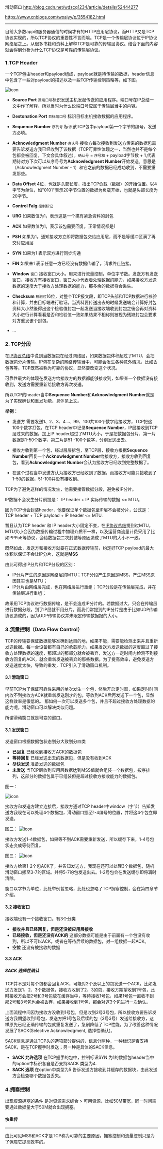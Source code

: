         
滑动窗口  http://blog.csdn.net/wdscq1234/article/details/52444277

https://www.cnblogs.com/woaiyy/p/3554182.html


---------
目前大多数app和服务器通信的时候才有的HTTP应用层协议，而HTTP又是TCP协议实现的，所以TCP协议的重要性不言而喻。TCP是一个传输层协议位于IP协议网络层之上。从很多书籍和资料上解释TCP是可靠的传输层协议。结合下面的内容就会得到分析为什么TCP协议是可靠的传输层协议。

### 1.TCP Header
一个TCP包由header和payload组成，payload就是待传输的数据，header信息中包含了一些对payload的描述以及一些TCP传输控制策略等，如下图。

![icon](http://p.blog.csdn.net/images/p_blog_csdn_net/lpnueg4/EntryImages/20091120/TCP+bit%E5%89%AF%E6%9C%AC.png)


- **Source Port** `源端口号`标识发送主机发起传送的应用程序。端口号在IP总结一文中作了解释，所以当时为什么说端口号应属于传输层当中的内容。
- **Destonation Port** `目标端口号` 标识目标主机接收数据的应用程序。
- **Sequence Number** `序列号` 标识该TCP包中payload第一个字节的编号，发送方必填。
- **Acknowledgment Number** `确认号` 接收方每次接收到发送方传来的数据包需要告诉发送方我已经收到了该数据（TCP可靠性体现之一，当然也并不是每个包都会被回复，下文会具体叙述），`确认号` = `序号和` + payload字节数 + 1,代表期待对方下次可以从序号号为**Acknowledgment Number**开始发送。意思是（Acknowledgment Number - 1）和它之前的数据已经成功收到，不需要重发那些。
- **Data Offset** 4位，也就是头部长度，指出TCP负载（数据）的开始位置。以4字节为单位，如"0101"表示20字节位置的数据为负载开始，也就是头部长度为20字节。
- **Control Falg** `控制标记`
 - **URG** 如果数值为1，表示这是一个携有紧急资料的封包
 - **ACK** 如果数值为1，表示该包需要回复，正常情况都是1
 - **PSH** 如果为1，通知接收方立即将数据包交给应用层，而不是等缓冲区满了再交付应用层
 - **SYN** 如果为1 表示双方进行同步沟通
 - **FIN** 如果未1 表示任意一方已经没有数据传输了，请求终止链接。

- **Window** `窗口` 接收窗口大小。用来进行流量控制，单位字节数。发送方有发送窗口，接收方有接收窗口，窗口大小代表着处理数据的能力，如果接收方发送数据的速度大于接收方处理数据的能力，那多余的数据将会丢失。
- **Checksum** `校验位`16位，对整个TCP报文段，即TCP头部和TCP数据进行校验和计算，并由目标端进行验证。当资料要传送出去的时候发送端会计算好封包资料大小然後得出这个检验值封包一起发送当接收端收到封包之後会再对资料大小进行计算看看是否和检验值一致如果结果不相称则被视为残缺封包会要求对方重发该个封包。
- ...

### 2. TCP分段
在[IP协议总结](https://github.com/sun6boys/Documents/blob/master/1.IP%E5%8D%8F%E8%AE%AE%E6%80%BB%E7%BB%93.md)中说到当数据包在经过网络层，如果数据包体积超过了MTU，会把数据包分片传输。IP包在复杂的网络传输当中，可能会发生各种意外情况，比如丢包等等。TCP既然被称为可靠的协议，显然要改变这个状况。

可靠性最大的体现在发送方给接收方的数据都能够接收到，如果某一个数据没有接收到，发送方需要重新给接收方再次发送。

所以TCP的header当中**Sequence Number**和**Acknowledgment Number**就是为了实现确认和重发功能，具体见上文。

**举例：**

- 发送方 需要发送1、2、3、4...、99、100共100个数字给接收方，TCP把这100个数字打包，在TCP header中记录**Sequence Number**，IP层接收到TCP层过来的数据，加上IP header超过了MTU大小，于是把数据包分片，第一片数据是1-50个数字，第二片是51 -100个数字，分别发送出去。

- 接收方收到第一个包，经过层层拆包，至TCP层，接收方根据**Sequence Number**回复一个**Acknowledgment Number**给接收方，接收方收到回复包，看到**Acknowledgment Number**会认为接收方已经收到完整数据了。

- 在这个过程当中发送方认为接收方已经收到了数据，而接收方可能只接收到了1-50的数据，51-100并没有接收到。

TCP为了避免这样的情况发生，他需要接管数据分段，避免被IP分片。

IP数据不会发生分片前提是： IP header + IP 实际传输的数据 <= MTU。

因为TCP也会封装header，他要保证单个数据包至IP层不会被分片，公式是：TCP header + TCP payload + IP header <= MTU.

暂且认为TCP header 和 IP header大小固定不变，在[IP协议总结](https://github.com/sun6boys/Documents/blob/master/1.IP%E5%8D%8F%E8%AE%AE%E6%80%BB%E7%BB%93.md)提到过MTU，MTU大小会因为数据传输过程中物理介质不一样，以及运营商流量计费采用了比如PPPoE等协议，会给数据包二次封装等原因造成了MTU的大小不一致。

既然如此，发送方和接收方就要在正式数据传输前，约定好TCP payload的最大体积以保证不会让IP分片，这就是**MSS**


由此可得出IP分片和TCP分段的区别：

- IP分片产生的原因是网络层的MTU；TCP分段产生原因是MSS，产生MSS原因其实也是MTU；
- IP分片由网络层完成，也在网络层进行重组；TCP分段是在传输层完成，并在传输层进行重组；

故采用TCP协议进行数据传输，是不会造成IP分片的。若数据过大，只会在传输层进行数据分段，到了IP层就不用分片。而我们常提到的IP分片是由于比如UDP传输协议造成的，因为UDP传输协议并未限定传输数据报的大小。

### 3.流量控制（Data Flow Control）
TCP的传输要保证数据能够准确到达目的地，如果不能，需要能检测出来并且重新发送数据。每一台设备都有自己的承载能力，如果发送方发送数据的速度超过了接收方处理数据的速度，那超过的那部分就会被丢弃，发送方一定时间内检测不到接收方回复的ACK，就会重新发送被丢弃的那些数据。为了提高效率，避免发送方发送速度太快，导致的重发，TCP引入了滑动窗口机制。

#### 3.1 滑动窗口

早前TCP为了保证可靠性采用的单次发生一个包，然后开启定时器，如果定时时间内收不到接收方ACK就重新发送刚才的包，等收到ACK后再发送下一个包，显然这样效率是很低的。 那如何一次可以发送多个包，并且不超过接收方处理数据的能力呢，滑动窗口可以解决类似问题。

所谓滑动窗口就是可变的窗口。

#### 3.1 发送窗口
发送窗口根据数据包状态划分大致划分四类

- **已回复** 已经收到接收方ACK的数据包
- **等待回复** 已经发送出去的数据包，但是没有收到ACK
- **尽快发送** 准备发送的数据包
- **未发送** 当TCP层收到应用层数据达到MSS值就会组装一个数据包，按序排列，这部分的数据包属于已组装但是超过接收方接收能力的数据包。

图一：

![icon](https://github.com/sun6boys/Documents/blob/master/Resources/fasongchuankou1.png?raw=true)

接收方和发送方建立连接后，接收方通过TCP header中window（字节）告知发送方我现在可以处理4个数据包，滑动窗口挪至1-4编号的位置，并将这4个包立即发送。

图二：
![icon](https://github.com/sun6boys/Documents/blob/master/Resources/fasongchuangkou3.png?raw=true)

接收方发送1-4数据包，如果等不到ACK需要重新发送，所以缓存下来，1-4号包状态变成等待回复。

图三：
![icon](https://github.com/sun6boys/Documents/blob/master/Resources/fasongchuangkou2.png?raw=true)

接收方给第1-2个包ACK了，并告知发送方，我现在还可以处理3个数据包，随机滑动窗口挪至3-7的区域。并将5-7的包发送出去。1-2号包会在发送缓存即将满时清除。


窗口以字节为单位，此处举例暂忽略，此处也忽略了TCP拥塞控制，会在第四章节介绍。


#### 3.2 接收窗口

接收端也有一个接收窗口，有3个分类

- **接收并且已经回复，但是还没被应用层接收**
- **已经接收，但是还没有ACK的** 这部分数据可能是由于前面有一个包没有收到，所以不可以ACK，或者在等待后续的数据包，对一组数据一起ACK。
- **空位** 还没有被接收的数据


#### 3.3 ACK

##### SACK 选择性确认

TCP并不是对每个包都会回复ACK，可能对2个及以上的包发送一个ACK。比如发送方发送1、2、3个数据包，接收方收到了2、3的包，接收方期望收到1号包，此时接收方会把2号和3号包放在缓存当中，等待接收1号包，如果1号包一直收不到那2号和3号包也会被丢弃，如果接收到1号包，那会对这3个包进行一次确认。

上面流程中间因为接收方没收到1号包，但是收到2号3号包，所以接收方要告诉发送方我期望收到1号包，发送方把1号包及后续的包（2号3号）发送给接收方，这样原先已经正确传输的包就重复发送了，急剧降低了TCP性能。为了改善这种情况发展了SACK(Selective Acknowledgment, 选择性确认)。

SACK信息是通过TCP头的选项部分提供的，信息分两种，一种标识是否支持SACK，是在TCP握手时发送；另一种是具体的SACK信息。 

- **SACK 允许选项** 在TCP握手的包中，控制标识SYN 为1的数据包header当中的option中标识各自是否支持SACK 类型为4.
- **SACK 选项** 在option中类型为5 告诉发送方接收到并缓存的数据块，由此发送方会检查哪个数据包丢失。

### 4.拥塞控制

出现资源拥塞的条件 是对资源需求综合 > 可用资源，比如50M带宽，同一时间需要通过数据量大于50M就会出现拥塞。 

#### 快重传

------
由此可见MSS和ACK才是TCP称为可靠的主要原因，拥塞控制和流量控制只是为了保障它提高效率的。
 